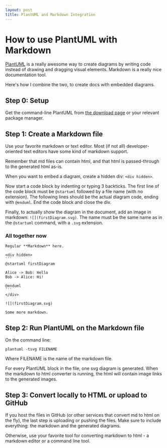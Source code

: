 ```yaml
---
layout: post
title: PlantUML and Markdown Integration
---
```


# How to use PlantUML with Markdown

[PlantUML](http://plantuml.com/) is a really awesome way to create diagrams by writing code instead of drawing and dragging visual elements. Markdown is a really nice documentation tool.

Here's how I combine the two, to create docs with embedded diagrams.

## Step 0: Setup

Get the command-line PlantUML from [the download page](http://plantuml.com/download) or your relevant package manager.

## Step 1: Create a Markdown file

Use your favorite markdown or text editor. Most (if not all) developer-oriented text editors have some kind of markdown support.

Remember that md files can contain html, and that html is passed-through to the generated html as-is.

When you want to embed a diagram, create a hidden div: `<div hidden>`.

Now start a code block by indenting or typing 3 backticks. The first line of the code block must be `@startuml` followed by a file name (with no extension). The following lines should be the actual diagram code, ending with `@enduml`. End the code block and close the div.

Finally, to actually show the diagram in the document, add an image in markdown:
```![](firstDiagram.svg)```. The name must be the same name as in the `@startuml` command, with a `.svg` extension.

### All together now
	
	Regular **Markdown** here.
	
	<div hidden>
	```
	@startuml firstDiagram
	
	Alice -> Bob: Hello
	Bob -> Alice: Hi!
			
	@enduml
	```
	</div>
	
	![](firstDiagram.svg)
	
	Some more markdown.
	
## Step 2: Run PlantUML on the Markdown file

On the command line:

	plantuml -tsvg FILENAME

Where FILENAME is the name of the markdown file.

For every PlantUML block in the file, one svg diagram is generated. When the markdown to html converter is running, the html will contain image links to the generated images.

## Step 3: Convert locally to HTML or upload to GitHub

If you host the files in GitHub (or other services that convert md to html on the fly), the last step is uploading or pushing the files. Make sure to include everything: the markdown and the generated diagrams.

Otherwise, use your favorite tool for converting markdown to html - a markdown editor or a command line tool.



